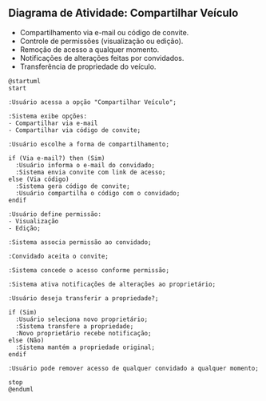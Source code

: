 ## Diagrama de Atividade: Compartilhar Veículo

- Compartilhamento via e-mail ou código de convite.  
- Controle de permissões (visualização ou edição).  
- Remoção de acesso a qualquer momento.  
- Notificações de alterações feitas por convidados.  
- Transferência de propriedade do veículo.



```puml
@startuml
start

:Usuário acessa a opção "Compartilhar Veículo";

:Sistema exibe opções:
- Compartilhar via e-mail
- Compartilhar via código de convite;

:Usuário escolhe a forma de compartilhamento;

if (Via e-mail?) then (Sim)
  :Usuário informa o e-mail do convidado;
  :Sistema envia convite com link de acesso;
else (Via código)
  :Sistema gera código de convite;
  :Usuário compartilha o código com o convidado;
endif

:Usuário define permissão:
- Visualização
- Edição;

:Sistema associa permissão ao convidado;

:Convidado aceita o convite;

:Sistema concede o acesso conforme permissão;

:Sistema ativa notificações de alterações ao proprietário;

:Usuário deseja transferir a propriedade?;

if (Sim)
  :Usuário seleciona novo proprietário;
  :Sistema transfere a propriedade;
  :Novo proprietário recebe notificação;
else (Não)
  :Sistema mantém a propriedade original;
endif

:Usuário pode remover acesso de qualquer convidado a qualquer momento;

stop
@enduml
```
